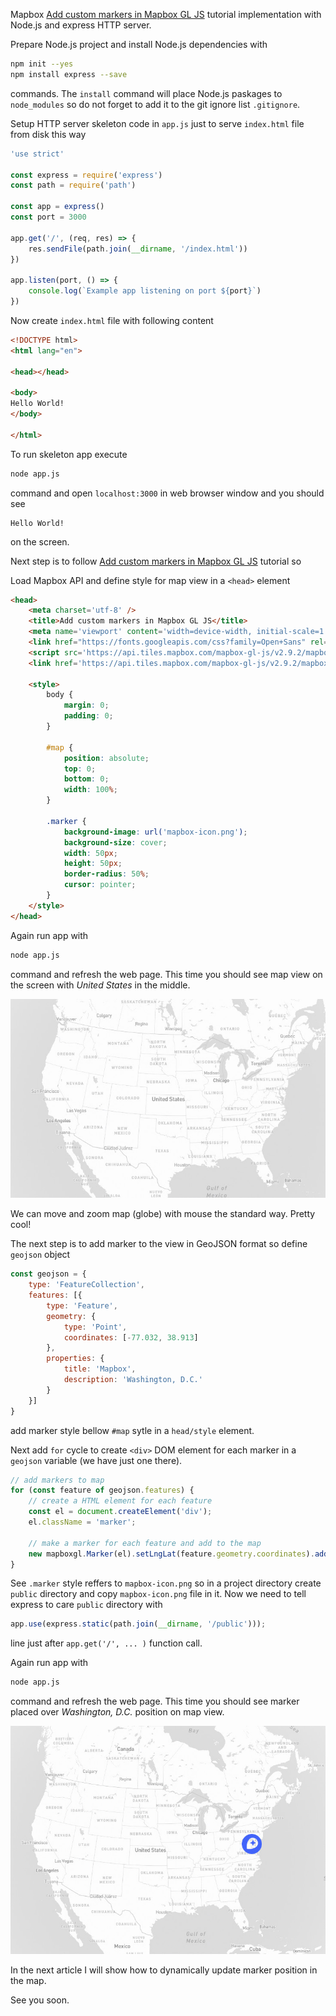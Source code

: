 Mapbox [Add custom markers in Mapbox GL JS](https://docs.mapbox.com/help/tutorials/custom-markers-gl-js/) tutorial implementation with Node.js and express HTTP server.

Prepare Node.js project and install Node.js dependencies with

```bash
npm init --yes
npm install express --save
```

commands. The `install` command will place Node.js paskages to `node_modules` so do not forget to add it to the git ignore list `.gitignore`.

Setup HTTP server skeleton code in `app.js` just to serve `index.html` file from disk this way

```js
'use strict'

const express = require('express')
const path = require('path')

const app = express()
const port = 3000

app.get('/', (req, res) => {
	res.sendFile(path.join(__dirname, '/index.html'))
})

app.listen(port, () => {
	console.log(`Example app listening on port ${port}`)
})
```

Now create `index.html` file with following content

```html
<!DOCTYPE html>
<html lang="en">

<head></head>

<body>
Hello World!
</body>

</html>
```

To run skeleton app execute

```bash
node app.js
```

command and open `localhost:3000` in web browser window and you should see

```
Hello World!
```

on the screen.

Next step is to follow [Add custom markers in Mapbox GL JS](https://docs.mapbox.com/help/tutorials/custom-markers-gl-js/) tutorial so

Load Mapbox API and define style for map view in a `<head>` element

```html
<head>
	<meta charset='utf-8' />
	<title>Add custom markers in Mapbox GL JS</title>
	<meta name='viewport' content='width=device-width, initial-scale=1' />
	<link href="https://fonts.googleapis.com/css?family=Open+Sans" rel="stylesheet">
	<script src='https://api.tiles.mapbox.com/mapbox-gl-js/v2.9.2/mapbox-gl.js'></script>
	<link href='https://api.tiles.mapbox.com/mapbox-gl-js/v2.9.2/mapbox-gl.css' rel='stylesheet' />

	<style>
		body {
			margin: 0;
			padding: 0;
		}

		#map {
			position: absolute;
			top: 0;
			bottom: 0;
			width: 100%;
		}

		.marker {
			background-image: url('mapbox-icon.png');
			background-size: cover;
			width: 50px;
			height: 50px;
			border-radius: 50%;
			cursor: pointer;
		}
	</style>
</head>
```

Again run app with

```bash
node app.js
```

command and refresh the web page. This time you should see map view on the screen with *United States* in the middle.

![Map wiev on the screen](docs/map.jpg)

We can move and zoom map (globe) with mouse the standard way. Pretty cool!

The next step is to add marker to the view in GeoJSON format so define `geojson` object

```js
const geojson = {
	type: 'FeatureCollection',
	features: [{
		type: 'Feature',
		geometry: {
			type: 'Point',
			coordinates: [-77.032, 38.913]
		},
		properties: {
			title: 'Mapbox',
			description: 'Washington, D.C.'
		}
	}]
}
```

add marker style bellow `#map` sytle in a `head/style` element. 

Next add `for` cycle to create `<div>` DOM element for each marker in a `geojson` variable (we have just one there).

```js
// add markers to map
for (const feature of geojson.features) {
	// create a HTML element for each feature
	const el = document.createElement('div');
	el.className = 'marker';

	// make a marker for each feature and add to the map
	new mapboxgl.Marker(el).setLngLat(feature.geometry.coordinates).addTo(map);
}
```

See `.marker` style reffers to `mapbox-icon.png` so in a project directory create `public` directory and copy `mapbox-icon.png` file in it. Now we need to tell express to care `public` directory with

```js
app.use(express.static(path.join(__dirname, '/public')));
```

line just after `app.get('/', ... )` function call.

Again run app with

```bash
node app.js
```

command and refresh the web page. This time you should see marker placed over *Washington, D.C.* position on map view.

![Map wiev with marker on the screen](docs/map_with_marker.jpg)

In the next article I will show how to dynamically update marker position in the map.

See you soon.


